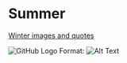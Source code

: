# Summer
[Winter images and quotes](https://www.goodhousekeeping.com/life/g25250143/winter-quotes/)

![GitHub Logo](/images/logo.png)
Format: ![Alt Text](url)
